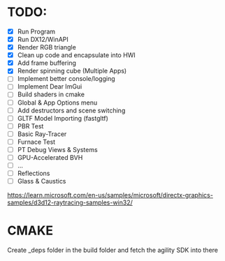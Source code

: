 # TODO:

- [x] Run Program  
- [x] Run DX12/WinAPI
- [x] Render RGB triangle
- [x] Clean up code and encapsulate into HWI
- [x] Add frame buffering
- [x] Render spinning cube (Multiple Apps)
- [ ] Implement better console/logging
- [ ] Implement Dear ImGui
- [ ] Build shaders in cmake
- [ ] Global & App Options menu
- [ ] Add destructors and scene switching 
- [ ] GLTF Model Importing (fastgltf)
- [ ] PBR Test
- [ ] Basic Ray-Tracer
- [ ] Furnace Test
- [ ] PT Debug Views & Systems
- [ ] GPU-Accelerated BVH
- [ ] ...
- [ ] Reflections
- [ ] Glass & Caustics

https://learn.microsoft.com/en-us/samples/microsoft/directx-graphics-samples/d3d12-raytracing-samples-win32/

# CMAKE

Create _deps folder in the build folder and fetch the agility SDK into there